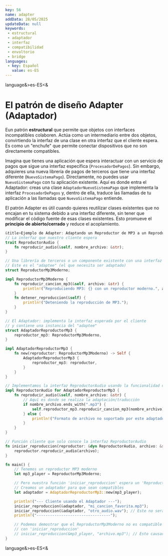 ```yaml
---
key: 56
name: adapter
addData: 28/05/2025
updateData: null
keywords: 
 - estructural
 - adaptador
 - interfaz
 - compatibilidad
 - envoltorio
 - bridge
languages:
 - key: Español
   value: es-ES
---
```

language&>es-ES<&
# El patrón de diseño **Adapter** (Adaptador)
Eun patrón **estructural** que permite que objetos con interfaces incompatibles colaboren. Actúa como un intermediario entre dos objetos, convirtiendo la interfaz de una clase en otra interfaz que el cliente espera. Es como un "enchufe" que permite conectar dispositivos que no son directamente compatibles.

Imagina que tienes una aplicación que espera interactuar con un servicio de pagos que sigue una interfaz específica (`ProcesadorDePagos`). Sin embargo, adquieres una nueva librería de pagos de terceros que tiene una interfaz diferente (`NuevoSistemaPago`). Directamente, no puedes usar `NuevoSistemaPago` con tu aplicación existente. Aquí es donde entra el Adaptador: creas una clase `AdaptadorNuevoSistemaPago` que implementa la interfaz `ProcesadorDePagos` y, dentro de ella, traduce las llamadas de tu aplicación a las llamadas que `NuevoSistemaPago` entiende.

El patrón Adapter es útil cuando quieres reutilizar clases existentes que no encajan en tu sistema debido a una interfaz diferente, sin tener que modificar el código fuente de esas clases existentes. Esto promueve el **principio de abierto/cerrado** y reduce el acoplamiento.

```rust
&title>Ejemplo de Adapter: Adaptando un Reproductor de MP3 a un Reproductor de Audio Genérico<title&
// La interfaz que nuestro cliente espera
trait ReproductorAudio {
    fn reproducir_audio(&self, nombre_archivo: &str);
}

// Una librería de terceros o un componente existente con una interfaz diferente
// Este es el "adaptee" (el que necesita ser adaptado)
struct ReproductorMp3Moderno;

impl ReproductorMp3Moderno {
    fn reproducir_cancion_mp3(&self, archivo: &str) {
        println!("Reproduciendo MP3: {} con un reproductor moderno.", archivo);
    }
    fn detener_reproduccion(&self) {
        println!("Deteniendo la reproducción de MP3.");
    }
}

// El Adaptador: implementa la interfaz esperada por el cliente
// y contiene una instancia del "adaptee"
struct AdaptadorReproductorMp3 {
    reproductor_mp3: ReproductorMp3Moderno,
}

impl AdaptadorReproductorMp3 {
    fn new(reproductor: ReproductorMp3Moderno) -> Self {
        AdaptadorReproductorMp3 {
            reproductor_mp3: reproductor,
        }
    }
}

// Implementamos la interfaz ReproductorAudio usando la funcionalidad del ReproductorMp3Moderno
impl ReproductorAudio for AdaptadorReproductorMp3 {
    fn reproducir_audio(&self, nombre_archivo: &str) {
        // Aquí es donde se realiza la adaptación/traducción
        if nombre_archivo.ends_with(".mp3") {
            self.reproductor_mp3.reproducir_cancion_mp3(nombre_archivo);
        } else {
            println!("Formato de archivo no soportado por este adaptador: {}", nombre_archivo);
        }
    }
}

// Función cliente que solo conoce la interfaz ReproductorAudio
fn iniciar_reproduccion(reproductor: &dyn ReproductorAudio, archivo: &str) {
    reproductor.reproducir_audio(archivo);
}

fn main() {
    // Tenemos un reproductor MP3 moderno
    let mp3_player = ReproductorMp3Moderno;

    // Pero nuestra función 'iniciar_reproduccion' espera un 'ReproductorAudio'
    // Creamos un adaptador para que sean compatibles
    let adaptador = AdaptadorReproductorMp3::new(mp3_player);

    println!("--- Cliente usando el Adaptador ---");
    iniciar_reproduccion(&adaptador, "mi_cancion_favorita.mp3");
    iniciar_reproduccion(&adaptador, "otro_audio.wav"); // Este no será reproducido por el adaptador de MP3
    println!("---------------------------------");

    // Podemos demostrar que el ReproductorMp3Moderno no es compatible directamente
    // con 'iniciar_reproduccion'
    // iniciar_reproduccion(&mp3_player, "archivo.mp3"); // Esto causaría un error de tipo
}
```
language&>es-ES<&